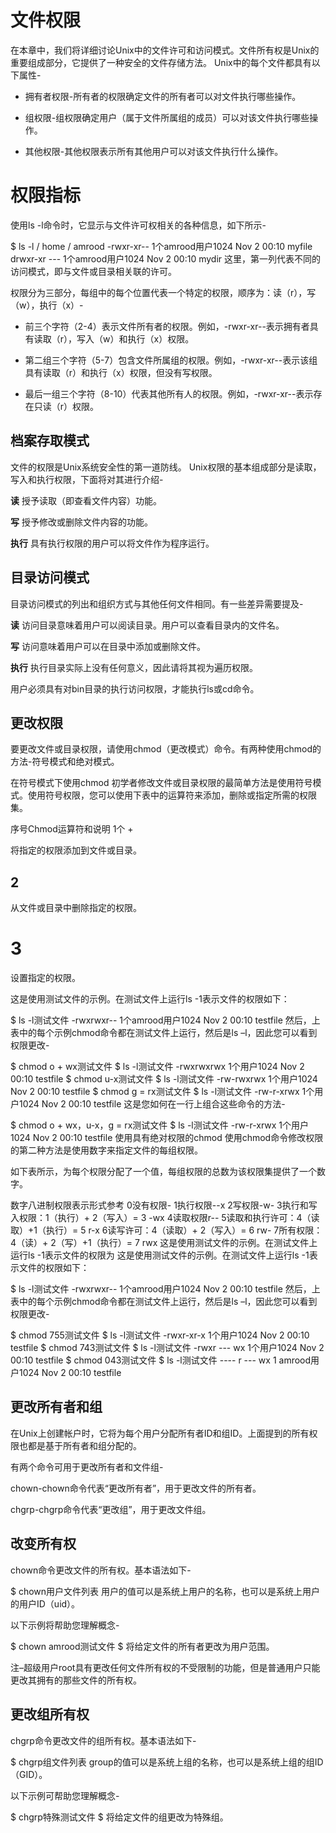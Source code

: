 # 文件权限
在本章中，我们将详细讨论Unix中的文件许可和访问模式。文件所有权是Unix的重要组成部分，它提供了一种安全的文件存储方法。 Unix中的每个文件都具有以下属性-

- 拥有者权限-所有者的权限确定文件的所有者可以对文件执行哪些操作。

- 组权限-组权限确定用户（属于文件所属组的成员）可以对该文件执行哪些操作。

- 其他权限-其他权限表示所有其他用户可以对该文件执行什么操作。

# 权限指标
使用ls -l命令时，它显示与文件许可权相关的各种信息，如下所示-

$ ls -l / home / amrood
-rwxr-xr-- 1个amrood用户1024 Nov 2 00:10 myfile
drwxr-xr --- 1个amrood用户1024 Nov 2 00:10 mydir
这里，第一列代表不同的访问模式，即与文件或目录相关联的许可。

权限分为三部分，每组中的每个位置代表一个特定的权限，顺序为：读（r），写（w），执行（x）-

- 前三个字符（2-4）表示文件所有者的权限。例如，-rwxr-xr--表示拥有者具有读取（r），写入（w）和执行（x）权限。

- 第二组三个字符（5-7）包含文件所属组的权限。例如，-rwxr-xr--表示该组具有读取（r）和执行（x）权限，但没有写权限。

- 最后一组三个字符（8-10）代表其他所有人的权限。例如，-rwxr-xr--表示存在只读（r）权限。

## 档案存取模式
文件的权限是Unix系统安全性的第一道防线。 Unix权限的基本组成部分是读取，写入和执行权限，下面将对其进行介绍-

**读**
授予读取（即查看文件内容）功能。

**写**
授予修改或删除文件内容的功能。

**执行**
具有执行权限的用户可以将文件作为程序运行。

## 目录访问模式
目录访问模式的列出和组织方式与其他任何文件相同。有一些差异需要提及-

**读**
访问目录意味着用户可以阅读目录。用户可以查看目录内的文件名。

**写**
访问意味着用户可以在目录中添加或删除文件。

**执行**
执行目录实际上没有任何意义，因此请将其视为遍历权限。

用户必须具有对bin目录的执行访问权限，才能执行ls或cd命令。

## 更改权限
要更改文件或目录权限，请使用chmod（更改模式）命令。有两种使用chmod的方法-符号模式和绝对模式。

在符号模式下使用chmod
初学者修改文件或目录权限的最简单方法是使用符号模式。使用符号权限，您可以使用下表中的运算符来添加，删除或指定所需的权限集。

序号Chmod运算符和说明
1个
+

将指定的权限添加到文件或目录。

2
--

从文件或目录中删除指定的权限。

3
=

设置指定的权限。

这是使用测试文件的示例。在测试文件上运行ls -1表示文件的权限如下：

$ ls -l测试文件
-rwxrwxr-- 1个amrood用户1024 Nov 2 00:10 testfile
然后，上表中的每个示例chmod命令都在测试文件上运行，然后是ls –l，因此您可以看到权限更改-

$ chmod o + wx测试文件
$ ls -l测试文件
-rwxrwxrwx 1个用户1024 Nov 2 00:10 testfile
$ chmod u-x测试文件
$ ls -l测试文件
-rw-rwxrwx 1个用户1024 Nov 2 00:10 testfile
$ chmod g = rx测试文件
$ ls -l测试文件
-rw-r-xrwx 1个用户1024 Nov 2 00:10 testfile
这是您如何在一行上组合这些命令的方法-

$ chmod o + wx，u-x，g = rx测试文件
$ ls -l测试文件
-rw-r-xrwx 1个用户1024 Nov 2 00:10 testfile
使用具有绝对权限的chmod
使用chmod命令修改权限的第二种方法是使用数字来指定文件的每组权限。

如下表所示，为每个权限分配了一个值，每组权限的总数为该权限集提供了一个数字。

数字八进制权限表示形式参考
0没有权限-
1执行权限--x
2写权限-w-
3执行和写入权限：1（执行）+ 2（写入）= 3 -wx
4读取权限r--
5读取和执行许可：4（读取）+1（执行）= 5 r-x
6读写许可：4（读取）+ 2（写入）= 6 rw-
7所有权限：4（读）+ 2（写）+1（执行）= 7 rwx
这是使用测试文件的示例。在测试文件上运行ls -1表示文件的权限为
这是使用测试文件的示例。在测试文件上运行ls -1表示文件的权限如下：

$ ls -l测试文件
-rwxrwxr-- 1个amrood用户1024 Nov 2 00:10 testfile
然后，上表中的每个示例chmod命令都在测试文件上运行，然后是ls –l，因此您可以看到权限更改-

$ chmod 755测试文件
$ ls -l测试文件
-rwxr-xr-x 1个用户1024 Nov 2 00:10 testfile
$ chmod 743测试文件
$ ls -l测试文件
-rwxr --- wx 1个用户1024 Nov 2 00:10 testfile
$ chmod 043测试文件
$ ls -l测试文件
---- r --- wx 1 amrood用户1024 Nov 2 00:10 testfile

## 更改所有者和组
在Unix上创建帐户时，它将为每个用户分配所有者ID和组ID。上面提到的所有权限也都是基于所有者和组分配的。

有两个命令可用于更改所有者和文件组-

chown-chown命令代表“更改所有者”，用于更改文件的所有者。

chgrp-chgrp命令代表“更改组”，用于更改文件组。

## 改变所有权
chown命令更改文件的所有权。基本语法如下-

$ chown用户文件列表
用户的值可以是系统上用户的名称，也可以是系统上用户的用户ID（uid）。

以下示例将帮助您理解概念-

$ chown amrood测试文件
$
将给定文件的所有者更改为用户范围。

注–超级用户root具有更改任何文件所有权的不受限制的功能，但是普通用户只能更改其拥有的那些文件的所有权。

## 更改组所有权
chgrp命令更改文件的组所有权。基本语法如下-

$ chgrp组文件列表
group的值可以是系统上组的名称，也可以是系统上组的组ID（GID）。

以下示例可帮助您理解概念-

$ chgrp特殊测试文件
$
将给定文件的组更改为特殊组。
